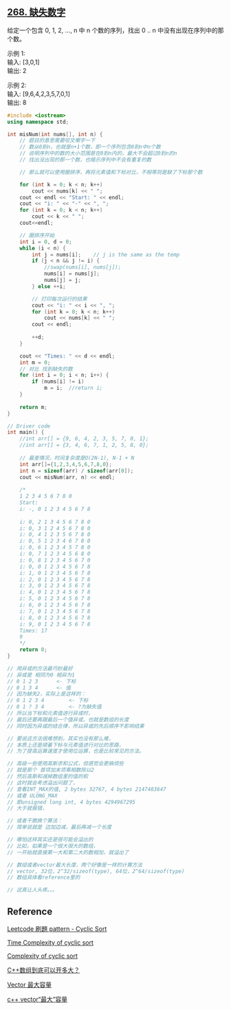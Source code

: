 ## [268. 缺失数字](https://leetcode-cn.com/problems/missing-number/)

给定一个包含 0, 1, 2, ..., n 中 n 个数的序列，找出 0 .. n 中没有出现在序列中的那个数。

示例 1:  
输入: [3,0,1]  
输出: 2

示例 2:  
输入: [9,6,4,2,3,5,7,0,1]  
输出: 8

~~~C++
#include <iostream>
using namespace std;

int misNum(int nums[], int n) {
    // 题目的意思需要咬文嚼字一下
    // 数从0到n，也就是n+1个数，即一个序列包含0到n中n个数
    // 说明序列中的数的大小范围是在0到n内的，最大不会超过0到n的n
    // 找出没出现的那一个数，也暗示序列中不会有重复的数

    // 那么就可以使用圈排序，再将元素值和下标对比，不相等则是缺了下标那个数

    for (int k = 0; k < n; k++)
        cout << nums[k] << " ";
    cout << endl << "Start: " << endl;
    cout << "i: " << "-" << ", ";
    for (int k = 0; k < n; k++)
        cout << k << " ";
    cout<<endl;

    // 圈排序开始
    int i = 0, d = 0;
    while (i < n) {
        int j = nums[i];    // j is the same as the temp
        if (j < n && j != i) {
            //swap(nums[i], nums[j]);
            nums[i] = nums[j];
            nums[j] = j;
        } else ++i;

        // 打印每次运行的结果
        cout << "i: " << i << ", ";
        for (int k = 0; k < n; k++)
            cout << nums[k] << " ";
        cout << endl;
        
        ++d;
    }

    cout << "Times: " << d << endl;
    int m = 0;
    // 对比 找到缺失的数
    for (int i = 0; i < n; i++) {
        if (nums[i] != i)
            m = i;	//return i;
    }
    
    return m;
}

// Driver code
int main() {
    //int arr[] = {9, 6, 4, 2, 3, 5, 7, 0, 1};
    //int arr[] = {3, 4, 6, 7, 1, 2, 5, 8, 0};
    
    // 最差情况，时间复杂度是O(2N-1), N-1 + N
    int arr[]={1,2,3,4,5,6,7,8,0};
    int n = sizeof(arr) / sizeof(arr[0]);
    cout << misNum(arr, n) << endl;
    
    /*
    1 2 3 4 5 6 7 8 0
    Start:
    i: -, 0 1 2 3 4 5 6 7 8
    
    i: 0, 2 1 3 4 5 6 7 8 0
    i: 0, 3 1 2 4 5 6 7 8 0
    i: 0, 4 1 2 3 5 6 7 8 0
    i: 0, 5 1 2 3 4 6 7 8 0
    i: 0, 6 1 2 3 4 5 7 8 0
    i: 0, 7 1 2 3 4 5 6 8 0
    i: 0, 8 1 2 3 4 5 6 7 0
    i: 0, 0 1 2 3 4 5 6 7 8
    i: 1, 0 1 2 3 4 5 6 7 8
    i: 2, 0 1 2 3 4 5 6 7 8
    i: 3, 0 1 2 3 4 5 6 7 8
    i: 4, 0 1 2 3 4 5 6 7 8
    i: 5, 0 1 2 3 4 5 6 7 8
    i: 6, 0 1 2 3 4 5 6 7 8
    i: 7, 0 1 2 3 4 5 6 7 8
    i: 8, 0 1 2 3 4 5 6 7 8
    i: 9, 0 1 2 3 4 5 6 7 8
    Times: 17
    9
    */
    return 0;
}


~~~

~~~C++
// 用异或的方法最巧妙最好
// 异或是 相同为0 相异为1
// 0 1 2 3		<- 下标
// 0 1 3 4		<- 值
// 因为缺失2，实际上是这样的：
// 0 1 2 3 4		<- 下标
// 0 1 ? 3 4		<- ?为缺失值
// 所以当下标和元素值进行异或时，
// 最后还要再跟最后一个值异或，也就是数组的长度
// 同时因为异或的结合律，所以异或的先后顺序不影响结果

// 要说这方法很难想到，其实也没有那么难，
// 本质上还是顺着下标与元素值进行对比的思路，
// 为了提高运算速度才使用位运算，也是比较常见的方法。
~~~

~~~C++
// 高级一些使用高斯求和公式，但感觉会更麻烦些
// 就是那个 首项加末项乘相数除以2
// 然后高斯和减掉数组里的值的和
// 这时就会考虑溢出问题了，
// 查看INT_MAX的值, 2 bytes 32767, 4 bytes 2147483647
// 或者 ULONG_MAX 
// 即unsigned long int, 4 bytes 4294967295 
// 大于就报错，

// 或者干脆换个算法：
// 简单说就是 边加边减，最后再减一个长度

// 哪怕这样其实还是很可能会溢出的
// 比如，如果是一个很大很大的数组，
// 一开始就直接第一大和第二大的数相加，就溢出了

// 数组或者vector最大长度，两个好像是一样的计算方法
// vector, 32位，2^32/sizeof(type), 64位，2^64/sizeof(type)
// 数组具体看reference里的

// 这真让人头疼。。。
~~~



## Reference

[Leetcode 刷題 pattern - Cyclic Sort](https://blog.techbridge.cc/2020/02/16/leetcode-%E5%88%B7%E9%A1%8C-pattern-cyclic-sort/)

[Time Complexity of cyclic sort](https://discuss.educative.io/t/time-complexity-of-cyclic-sort/13116/2)

[Complexity of cyclic sort](https://cs.stackexchange.com/questions/118782/complexity-of-cyclic-sort)

[C++数组到底可以开多大？](https://blog.csdn.net/a479778594/article/details/70157121)

[Vector 最大容量](http://blog.sina.com.cn/s/blog_6c5a47d30102vkte.html)

[c++ vector“最大”容量](https://blog.csdn.net/iceboy314159/article/details/80329979)